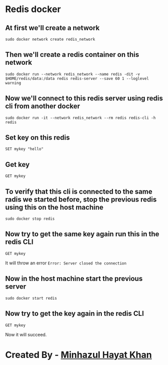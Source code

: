 # Redis docker

## At first we'll create a network
`sudo docker network create redis_network`

## Then we'll create a redis container on this network

`sudo docker run --network redis_network --name redis -dit -v $HOME/redis/data:/data redis redis-server --save 60 1 --loglevel warning`

## Now we'll connect to this redis server using redis cli from another docker
`sudo docker run -it --network redis_network --rm redis redis-cli -h redis`

## Set key on this redis
`SET mykey "hello"`

## Get key

`GET mykey`

## To verify that this cli is connected to the same radis we started before, stop the previous redis using this on the host machine

`sudo docker stop redis`

## Now try to get the same key again run this in the redis CLI
`GET mykey`

It will throw an error `Error: Server closed the connection`

## Now in the host machine start the previous server

`sudo docker start redis`

## Now try to get the key again in the redis CLI
`GET mykey`

Now it will succeed.


#
# Created By - [Minhazul Hayat Khan](https://github.com/minhaz1217)
